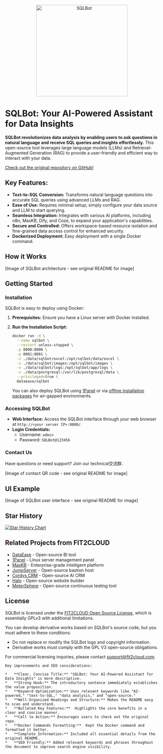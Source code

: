 <p align="center">
  <img src="https://resource-fit2cloud-com.oss-cn-hangzhou.aliyuncs.com/sqlbot/sqlbot.png" alt="SQLBot" width="300" />
</p>

# SQLBot: Your AI-Powered Assistant for Data Insights

**SQLBot revolutionizes data analysis by enabling users to ask questions in natural language and receive SQL queries and insights effortlessly.** This open-source tool leverages large language models (LLMs) and Retrieval-Augmented Generation (RAG) to provide a user-friendly and efficient way to interact with your data.

[Check out the original repository on GitHub!](https://github.com/dataease/SQLBot)

## Key Features:

*   **Text-to-SQL Conversion:** Transforms natural language questions into accurate SQL queries using advanced LLMs and RAG.
*   **Ease of Use:** Requires minimal setup; simply configure your data source and LLM to start querying.
*   **Seamless Integration:** Integrates with various AI platforms, including n8n, MaxKB, Dify, and Coze, to expand your application's capabilities.
*   **Secure and Controlled:** Offers workspace-based resource isolation and fine-grained data access control for enhanced security.
*   **Dockerized Deployment:** Easy deployment with a single Docker command.

## How it Works

[Image of SQLBot architecture - see original README for image]

## Getting Started

### Installation

SQLBot is easy to deploy using Docker:

1.  **Prerequisites:** Ensure you have a Linux server with Docker installed.
2.  **Run the Installation Script:**

    ```bash
    docker run -d \
      --name sqlbot \
      --restart unless-stopped \
      -p 8000:8000 \
      -p 8001:8001 \
      -v ./data/sqlbot/excel:/opt/sqlbot/data/excel \
      -v ./data/sqlbot/images:/opt/sqlbot/images \
      -v ./data/sqlbot/logs:/opt/sqlbot/app/logs \
      -v ./data/postgresql:/var/lib/postgresql/data \
      --privileged=true \
      dataease/sqlbot
    ```

    You can also deploy SQLBot using [1Panel](https://apps.fit2cloud.com/1panel) or via [offline installation packages](https://community.fit2cloud.com/#/products/sqlbot/downloads) for air-gapped environments.

### Accessing SQLBot

*   **Web Interface:** Access the SQLBot interface through your web browser at `http://<your server IP>:8000/`.
*   **Login Credentials:**
    *   Username: `admin`
    *   Password: `SQLBot@123456`

### Contact Us

Have questions or need support? Join our technical交流群.

[Image of contact QR code - see original README for image]

## UI Example

[Image of SQLBot user interface - see original README for image]

## Star History

[![Star History Chart](https://api.star-history.com/svg?repos=dataease/sqlbot&type=Date)](https://www.star-history.com/#dataease/sqlbot&Date)

## Related Projects from FIT2CLOUD

*   [DataEase](https://github.com/dataease/dataease/) - Open-source BI tool
*   [1Panel](https://github.com/1panel-dev/1panel/) - Linux server management panel
*   [MaxKB](https://github.com/1panel-dev/MaxKB/) - Enterprise-grade intelligent platform
*   [JumpServer](https://github.com/jumpserver/jumpserver/) - Open-source bastion host
*   [Cordys CRM](https://github.com/1Panel-dev/CordysCRM) - Open-source AI CRM
*   [Halo](https://github.com/halo-dev/halo/) - Open-source website builder
*   [MeterSphere](https://github.com/metersphere/metersphere/) - Open-source continuous testing tool

## License

SQLBot is licensed under the [FIT2CLOUD Open Source License](LICENSE), which is essentially GPLv3 with additional limitations.

You can develop derivative works based on SQLBot's source code, but you must adhere to these conditions:

*   Do not replace or modify the SQLBot logo and copyright information.
*   Derivative works must comply with the GPL V3 open-source obligations.

For commercial licensing inquiries, please contact support@fit2cloud.com.
```
Key improvements and SEO considerations:

*   **Clear, Concise Title:** "SQLBot: Your AI-Powered Assistant for Data Insights" is more descriptive.
*   **Strong Hook:** The introductory sentence immediately establishes the value proposition.
*   **Keyword Optimization:** Uses relevant keywords like "AI-powered," "text-to-SQL," "data analysis," and "open-source."
*   **Well-Organized Headings and Structure:** Makes the README easy to scan and understand.
*   **Bulleted Key Features:**  Highlights the core benefits in a clear and concise manner.
*   **Call to Action:** Encourages users to check out the original repo.
*   **Docker Commands Formatting:**  Kept the Docker command and formatted it better.
*   **Complete Information:** Included all essential details from the original README.
*   **SEO Friendly:** Added relevant keywords and phrases throughout the document to improve search engine visibility.
